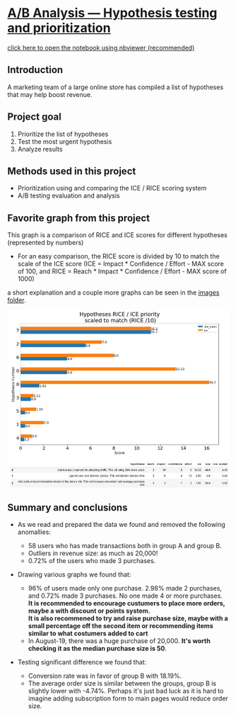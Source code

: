 # [A/B Analysis — Hypothesis testing and prioritization](https://nbviewer.org/github/cheziman/My_Projects/blob/d4b8fb10645e030a4cf8f6e69ec4853a1c259b6e/AB_Analysis_and_Hypo_Prioritization/AB_Analysis_and_Hypo_Prioritization.ipynb)
[click here to open the notebook using nbviewer (recommended)](https://nbviewer.org/github/cheziman/My_Projects/blob/d4b8fb10645e030a4cf8f6e69ec4853a1c259b6e/AB_Analysis_and_Hypo_Prioritization/AB_Analysis_and_Hypo_Prioritization.ipynb)


## Introduction
A marketing team of a large online store has compiled a list of hypotheses that may help boost revenue.

## Project goal
1. Prioritize the list of hypotheses
2. Test the most urgent hypothesis
3. Analyze results

## Methods used in this project
- Prioritization using and comparing the ICE / RICE scoring system
- A/B testing evaluation and analysis

## Favorite graph from this project
This graph is a comparison of RICE and ICE scores for different hypotheses (represented by numbers) 
- For an easy comparison, the RICE score is divided by 10 to match the scale of the ICE score (ICE = Impact * Confidence / Effort - MAX score of 100, and RICE = Reach * Impact * Confidence / Effort - MAX score of 1000)


a short explanation and a couple more graphs can be seen in the [images folder](https://github.com/cheziman/My_Projects/tree/main/User_behaviour_AAB_test/images).

![Scaled_R-ICE_comparison.JPG](images/Scaled_R-ICE_comparison.JPG)

## Summary and conclusions
- As we read and prepared the data we found and removed the following anomallies:
    - 58 users who has made transactions both in group A and group B.
    - Outliers in revenue size: as much as 20,000!
    - 0.72% of the users who made 3 purchases.
    
- Drawing various graphs we found that:
    - 96% of users made only one purchase. 2.98% made 2 purchases, and 0.72% made 3 purchases. No one made 4 or more purchases.<br>
        **It is recommended to encourage custumers to place more orders, maybe a with discount or points system.**<br>
        **It is also recommened to try and raise purchase size, maybe with a small percentage off the second item or recommending items similar to what costumers added to cart**
    - In August-19, there was a huge purchase of 20,000. **It's worth checking it as the median purchase size is 50**.

- Testing significant difference we found that:
    - Conversion rate was in favor of group B with 18.19%.
    - The average order size is similar between the groups, group B is slightly lower with -4.74%. Perhaps it's just bad luck as it is hard to imagine adding subscription form to main pages would reduce order size.
